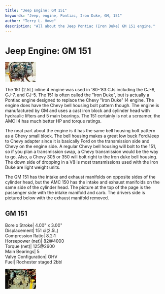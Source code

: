 ```yaml
---
title: "Jeep Engine: GM 151"
keywords: "Jeep, engine, Pontiac, Iron Duke, GM, 151"
author: "Terry L. Howe"
description: "All about the Jeep Pontiac (Iron Duke) GM 151 engine."
---
```

# Jeep Engine: GM 151

[![151 passenger side](../../img/engine/gm1511_.jpg)](../../img/engine/gm1511.jpg)   

The 151 (2.5L) inline 4 engine was used in '80-'83 CJs including the CJ-8, CJ-7, and CJ-5. The 151 is often called the "Iron Duke", but is actually a Pontiac engine designed to replace the Chevy "Iron Duke" I4 engine. The engine does have the Chevy bell housing bolt pattern though. The engine is manufactured by GM and uses a cast iron block and cylinder head with hydraulic lifters and 5 main bearings. The 151 certainly is not a screamer, the AMC I4 has much better HP and torque ratings.

The neat part about the engine is it has the same bell housing bolt pattern as a Chevy small block. The bell housing makes a great low buck Ford/Jeep to Chevy adapter since it is basically Ford on the transmission side and Chevy on the engine side. A regular Chevy bell housing will bolt to the 151, so if you plan a transmission swap, a Chevy transmission would be the way to go. Also, a Chevy 305 or 350 will bolt right to the Iron duke bell housing. The down side of dropping in a V8 is most transmissions used with the Iron Duke are light weight units.

The GM 151 has the intake and exhaust manifolds on opposite sides of the cylinder head, but the AMC 150 has the intake and exhaust manifolds on the same side of the cylinder head. The picture at the top of the page is the passenger side with the intake manifold and carb. The drivers side is pictured below with the exhaust manifold removed.

GM 151  
---  
Bore x Stroke| 4.00" x 3.00"  
Displacement| 151 ci(2.5L)  
Compression Ratio| 8.2:1  
Horsepower (net)| 82@4000  
Torque (net)| 125@2600  
Main Bearings| 5  
Valve Configuration| OHV  
Fuel| Rochester staged 2bbl  
  
[![151 drivers side](../../img/engine/gm1512_.jpg)](../../img/engine/gm1512.jpg)